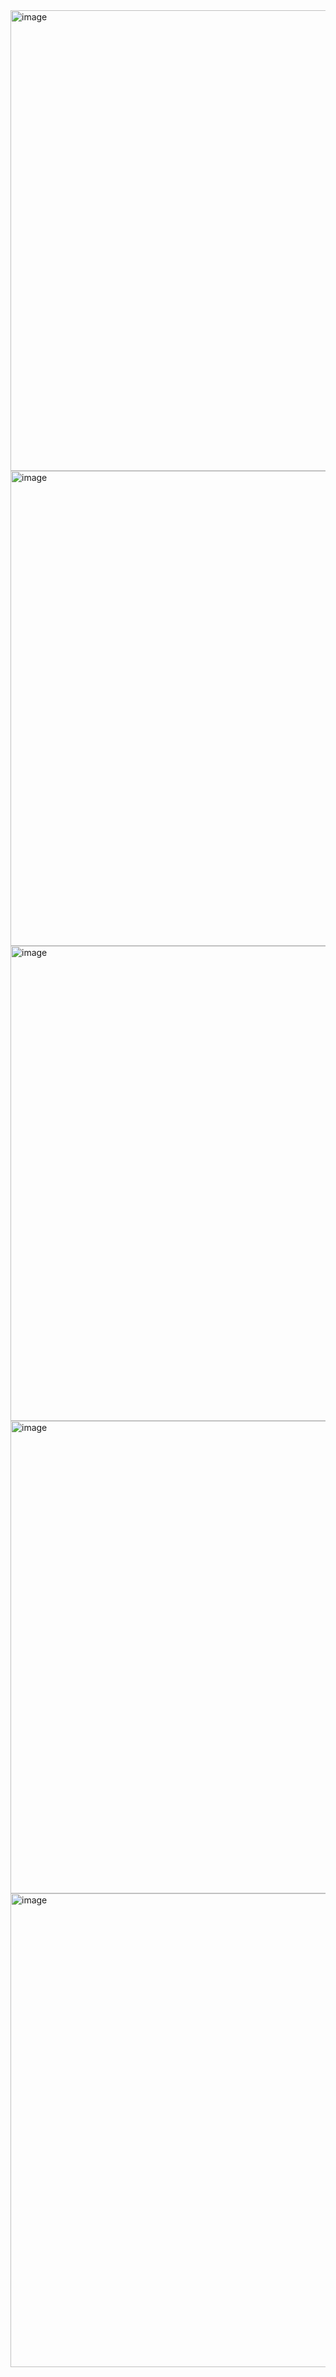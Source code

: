 <img width="1853" height="737" alt="image" src="https://github.com/user-attachments/assets/a7fc8227-73ce-4cfa-95ce-2d85d2f67140" />
<br/>
<img width="1830" height="760" alt="image" src="https://github.com/user-attachments/assets/bce279a8-e423-47a7-8868-02f86d9fd167" />
<br/>
<img width="1830" height="760" alt="image" src="https://github.com/user-attachments/assets/c8764e67-1c50-4d21-9411-59abcd84e369" />
<br/>
<img width="1837" height="756" alt="image" src="https://github.com/user-attachments/assets/11ffa0b9-8181-438b-961c-5bf0986c2bab" />
<br/>
<img width="1858" height="758" alt="image" src="https://github.com/user-attachments/assets/86b971ff-2a1c-47f7-ad2c-424b4abf27ec" />
